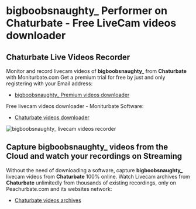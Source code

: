 # bigboobsnaughty_ Performer on Chaturbate - Free LiveCam videos downloader

## Chaturbate Live Videos Recorder

Monitor and record livecam videos of **bigboobsnaughty_** from **Chaturbate** with Moniturbate.com
Get a premium trial for free by just and only registering with your Email address:
* [bigboobsnaughty_ Premium videos downloader](https://moniturbate.com/request-demo-licence-key.html)

Free livecam videos downloader - Moniturbate Software:
* [Chaturbate videos downloader](https://moniturbate.com/moniturbate-download-software.html)

![bigboobsnaughty_ livecam videos recorder](https://peachurnet.com/templates/moniturbate-software.png)


## Capture bigboobsnaughty_ videos from the Cloud and watch your recordings on Streaming

Without the need of downloading a software, capture **bigboobsnaughty_** livecam videos from **Chaturbate** 100% online.
Watch Livecam archives from **Chaturbate** unlimitedly from thousands of existing recordings, only on Peachurbate.com and its websites network:
* [Chaturbate videos archives](https://peachurnet.com/)